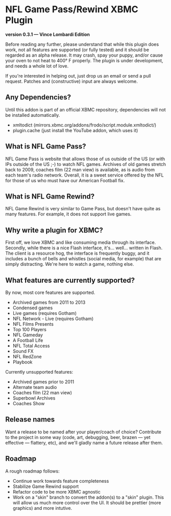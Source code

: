 # NFL Game Pass/Rewind XBMC Plugin #
**version 0.3.1 — Vince Lombardi Edition**

Before reading any further, please understand that while this plugin does
work, not all features are supported (or fully tested) and it should be
regarded as an alpha release. It may crash, spay your puppy, and/or cause your
oven to not heat to 400° F properly. The plugin is under development, and needs
a whole lot of love.

If you're interested in helping out, just drop us an email or send a pull
request. Patches and (constructive) input are always welcome.

## Any Dependencies? ##
Until this addon is part of an official XBMC repository, dependencies will not
be installed automatically.
 * xmltodict (mirrors.xbmc.org/addons/frodo/script.module.xmltodict/)
 * plugin.cache (just install the YouTube addon, which uses it)

## What is NFL Game Pass? ##

NFL Game Pass is website that allows those of us outside of the US (or with IPs
outside of the US ;-) to watch NFL games. Archives of old games stretch back to
2009, coaches film (22 man view) is available, as is audio from each team's
radio network. Overall, it is a sweet service offered by the NFL for those of
us who must have our American Football fix.

## What is NFL Game Rewind? ##

NFL Game Rewind is very similar to Game Pass, but doesn't have quite as many
features. For example, it does not support live games.

## Why write a plugin for XBMC? ##

First off, we love XBMC and like consuming media through its interface.
Secondly, while there is a nice Flash interface, it's... well...
written in Flash. The client is a resource hog, the interface is frequently
buggy, and it includes a bunch of bells and whistles (social media, for
example) that are simply distracting. We're here to watch a game, nothing else.

## What features are currently supported? ##

By now, most core features are supported.

 * Archived games from 2011 to 2013
 * Condensed games
 * Live games (requires Gotham)
 * NFL Network - Live (requires Gotham)
 * NFL Films Presents
 * Top 100 Players
 * NFL Gameday
 * A Football Life
 * NFL Total Access
 * Sound FX
 * NFL RedZone
 * Playbook

Currently unsupported features:
 * Archived games prior to 2011
 * Alternate team audio
 * Coaches film (22 man view)
 * Superbowl Archives
 * Coaches Show

## Release names ##

Want a release to be named after your player/coach of choice? Contribute to the
project in some way (code, art, debugging, beer, brazen — yet effective —
flattery, etc), and we'll gladly name a future release after them.

## Roadmap ##

A rough roadmap follows:

* Continue work towards feature completeness
* Stabilize Game Rewind support
* Refactor code to be more XBMC agnostic
* Work on a "skin" branch to convert the addon(s) to a "skin" plugin. This will
 allow us much more control over the UI. It should be prettier (more graphics)
 and more intutive.
